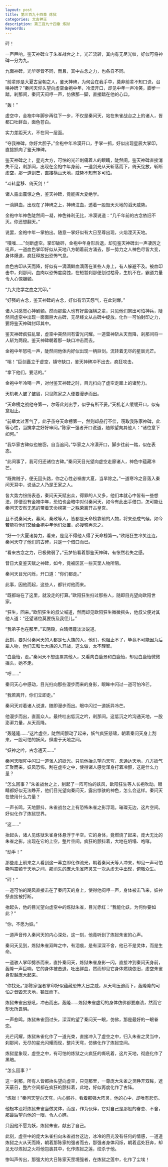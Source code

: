 ```yaml
---
layout: post
title: 第三百九十四章 炼狱
categories: 太古神王
description: 第三百九十四章 炼狱
keywords:
---
```


砰！

一声巨响，鉴天神碑立于朱雀战台之上，光芒流转，其内有无尽光纹，好似可将神碑一分为九。

九面神碑，光华尽皆不同，而且，其中古念之力，也各自不同。

“前辈即是大夏古皇朝之人，鉴天神碑，为何会在我手中，莫非前辈不知口诀，召唤神碑？”秦问天仰头望向虚空金袍中年，冷漠开口，却见中年一声冷笑，脚步一踏，刹那间，秦问天闷哼一声，仿佛那一脚，直接踏在他的心口。

“轰！”

虚空中，金袍中年脚步再往下一步，不仅是秦问天，站在朱雀战台之上的诸人，皆都口吐鲜血，面色苍白。

实力差距天大，不在同一层面。

“夺我神碑，你好大胆子。”金袍中年冷漠开口，手掌一抓，好似出现星辰大掌印，直接抓向了鉴天神碑。

鉴天神碑之上，星光大方，可怕的光芒刺痛着人的眼睛，陡然间，鉴天神碑直接消失不见，刹那间，出现在金袍中年身前，一道剑光从天斩落而下，倚天绽放，斩断虚空，那一道剑芒，直接横亘天地，威势不知有多可怕。

“斗转星移、倚天剑！”

诸人露出震惊之色，鉴天神碑，竟能挥大夏绝学。

一滴鲜血，出现在了神碑之上，神碑泣血，透着一股毁天灭地的滔天威势。

金袍中年神色陡然间一凝，神色锋利无比，冷漠说道：“几千年前的古念依旧不灭。你还想翻天。”

说罢，金袍中年一掌拍出。随意一掌好似有大日至尊出现，火焰湮灭天地。

“噗嗤……”剑断虚空。掌印破碎，金袍中年身形后退，却见鉴天神碑出一声凄厉之吼声，一道血色掌印好似从天地八方朝着前方涌去，那一势力之人神色尽皆大变，身体爆退，疯狂释放出恐怖气息。

血色古印从天而降，好似有一滴滴鲜血滴落在某些人身上，有人躲避不及。被血印击中，刹那间，血肉以恐怖度腐蚀，在短暂刹那便划过枯骨，生机不在，霸道力量令人心惊胆颤。

“九大绝学之血之咒印。”

“好强的古念，鉴天神碑的古念，好似有滔天怨气，在此刻爆。”

诸人只感觉心神剧颤。然而那些人也有好些强横之辈，只见他们祭出可怕神兵，陡然间虚空中出现一面面巨大古碑，无尽经文从古碑中绽放。化作一可怕封印之力，要将鉴天神碑封印其中。

鉴天神碑疯狂乱窜，虚空中突然间有雷光闪耀。一道雷神斩从天而降，刹那间将一人斩为两段。鉴天神碑朝着那一缺口冲击而去。

金袍中年怒吼一声，陡然间他体内好似出现一柄巨剑。流转着无尽的星辰光芒。

“嗡！”巨剑矗立于虚空，镇守缺口，鉴天神碑冲不出去，疯狂攻击。

“拿下他们，要活的。”

金袍中年冷喝一声，对付鉴天神碑之时，目光扫向了虚空走廊上的诸势力。

天机老人皱了皱眉，只见陈家之人便要漫步而出。

“天命榜之战他夺第一，尔等此刻出手，似乎有所不妥。”天机老人缓缓开口，似有意阻止。

“前辈太过客气了，此子虽夺天命榜第一，然则却品行不佳，窃取我陈家神碑，此等心性，当擒拿之好好审问。”陈家一强者开口说道，随即望向其他人：“诸位意下如何。”

“我华家古碑似也被窃，自当追问。”华家之人冷漠开口，脚步往前一踏，似在表态。

“此间事了，我可归还诸位古碑。”秦问天目光望向虚空走廊诸人，神色中蕴藏冷芒。

“既做贼子，便无回头路，你之心性必祸害大夏，当早除之。”一道寒冷之音落入秦问天耳中，说话之人乃是王家之人。

各大势力纷纷表态，秦问天天赋出众，得罪的人又多，他们本就心中皆有一些想法，即便没有金袍中年，恐怕也会暗中对付秦问天，如今有此出手借口，怎可能让秦问天安然无恙的带着天命榜第一之殊荣离开古皇宫。

且不说秦问天，墓风、秦政等人，皆都是天命榜靠前的人物，将来恐成气候，如今若能将他们交给金袍中年他们处置，必搜魂再灭之。

“好一个大夏诸势力，看来，是见不得他人得了天命榜第一。”欧阳狂生冷笑连连，秦问天夺了他们的古碑，只是一个借口而已。

“看来古念之力，已极微弱了。”云梦怡看着那鉴天神碑，有怅然若失之感。

昔日大夏鉴天赋之神碑，如今，竟被区区一些天罡人物所阻。

秦问天目光闪烁，开口道：“你们都走。”

此事，因他而起，这些人，都针对他而来。

“既都站在了这里，就没走的打算。”欧阳狂生扫过那些人，随即目光望向欧阳世家。

“狂生，回来。”欧阳狂生的叔父喊道，然而却见欧阳狂生微微摇头，他叔父便对其他人道：“还望诸位莫要伤及我侄儿。”

“我弟子也在那里。”玄阴殿，白晴师尊淡淡说道。

此刻，要对付秦问天的人都是七大族的人，他们，也阻止不了，毕竟不可能因为后辈人物，他们去和七大族的人开战，这么做，太不理智。

“白鹿怡，走。”秦问天不想连累其他人，又看向白鹿景和白鹿怡，却见白鹿怡微微摇头，她不走。

“呼……”

秦问天心中感动，目光扫向那些漫步而来的身影，眼眸中闪过一道可怕冷芒。

“我若离开，你们立即走。”

秦问天对着诸人说道，随即漫步而出。眼中闪过一道妖异冷芒。

他漫步而出，直面众人。最终吐出低沉之吟，刹那间。这低沉之吟沟通天地，一股澎湃力量，从天而降。

“轰隆隆……”这片虚空，陡然间颤动了起来，妖气疯狂怒啸，朝着秦问天身上刮来，一股可怕的妖风，肆虐于天地之间。

“妖神之吟，古念通天……”

秦问天眼眸中闪过一道骇人的妖光。只见他抬头望向天穹，念通达天地，八方妖气汇聚而来，妖风恐怖，刮在虚空之中，使得诸人感觉浑身打着冷颤，这是什么力量？

“怎么回事？”朱雀战台之上，刮起了一阵可怕的妖风，欧阳狂生等人长袍吹动。眼睛都好似无法睁开，他们目光望向秦问天，露出惊骇的神色，怎么会这样。秦问天在使用什么力量？

一声长鸣，天地颤抖，朱雀战台之上有恐怖朱雀之影浮现。璀璨无边，这片空间。好似化作了炼狱世界。

“这……”

抬起头，诸人见炼狱朱雀身体悬浮于半空。它的身体，竟燃烧了起来，庞大无比的朱雀之影，出现在它的上空，整片空间，疯狂的颤抖着，大地在坍塌、咆哮。

“动手！”

那些走上前来之人看到这一幕立即化作流光，朝着秦问天等人冲来，却见一声可怕嘶鸣震颤于天地之间，那消失的庞大朱雀阵灵又一次从虚无中出现，俯瞰众生。

“砰！”

一道可怕的飓风直接击在了秦问天的身上，使得他闷哼一声，身体被击飞来，妖神祭直接被打断。

抬起头，他的目光望向虚空中的炼狱朱雀，目光赤红：“我能化妖，为何你要如此？”

“你，不愿为妖。”

一道声音传入秦问天的内心深处，这一刻，他竟听到了炼狱朱雀的心声。

秦问天见到，炼狱朱雀双眸之中，有泪痕，是有深深不舍，他已不是灵体，而是生命。

一道骇人掌印劈杀而来，直扑秦问天，炼狱朱雀身影一闪，直接冲到秦问天身前，轰隆一声巨响，它的身体被击退，吐出鲜血，然而却见它身体燃烧依旧，虚空朱雀身影越庞大起来。

“你找死。”那陈家强者掌印好似蕴藏恐怖大日之威，从天穹压迫而下，轰隆隆的可怕之音毁天灭地，镇压而下。

炼狱朱雀出怒吼，冲击而出，轰隆……炼狱朱雀虚幻的身体仿佛都要崩溃，然而它却无所畏惧。

一声悲鸣，炼狱朱雀回过头，深深的望了秦问天一眼，仿佛，那是最好的一眼眷恋。

光芒闪耀，炼狱朱雀化作了一道光束，直接冲入了虚空之中，归入朱雀之灵当中，刹那间，无尽的星光闪耀而现，整片天穹，仿佛化作了炼狱空间。

炼狱星象现，虚空之中，有可怕的炼狱之火疯狂的嘶吼着，这片天地，彻底化作了黑暗。

“怎么回事？”

这一刹那，所有人皆都抬头望向虚空，只见那里，一尊庞大朱雀之灵睁开双眸，遮天蔽日，整片空间都在疯狂的颤抖着，此地，好似再度化作了古阵。

“炼狱！”秦问天望向天穹，内心颤抖，看着那强大阵灵，他的心中，却唯有悲伤。

他根本没将炼狱朱雀当做灵体，而是，作为伙伴，它对自己是那般的眷恋、不舍，那最后望向他的一眼，令人心碎。

只因他不愿为妖，炼狱朱雀，献出了自己。

此刻，虚空中的庞大朱雀扫向朱雀战台这边，冰冷的目光没有任何的情感，一道道炼狱之火从天而降，朝着那陈家的强者而去，那强者身体闪烁，朝着远处狂奔，却见无尽炼狱之火将他包裹其中，化作炼狱之莲，绞杀于他。

惨叫声传出，那强大的大日陈家天罡境强者，在炼狱之莲中，化作了尘埃！
